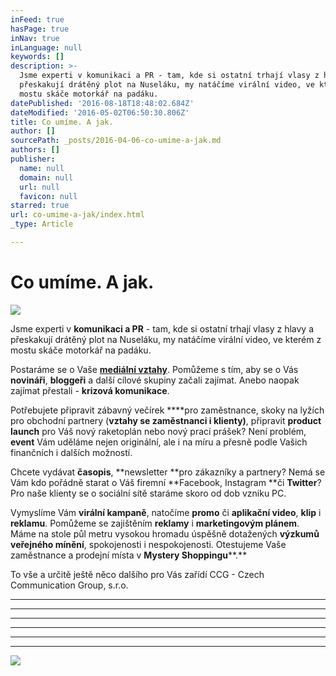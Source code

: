 ```yaml
---
inFeed: true
hasPage: true
inNav: true
inLanguage: null
keywords: []
description: >-
  Jsme experti v komunikaci a PR - tam, kde si ostatní trhají vlasy z hlavy a
  přeskakují drátěný plot na Nuseláku, my natáčíme virální video, ve kterém z
  mostu skáče motorkář na padáku.
datePublished: '2016-08-18T18:48:02.684Z'
dateModified: '2016-05-02T06:50:30.806Z'
title: Co umíme. A jak.
author: []
sourcePath: _posts/2016-04-06-co-umime-a-jak.md
authors: []
publisher:
  name: null
  domain: null
  url: null
  favicon: null
starred: true
url: co-umime-a-jak/index.html
_type: Article

---
```

# Co umíme. A jak.
![](https://the-grid-user-content.s3-us-west-2.amazonaws.com/4f624074-2e09-44c7-a6ba-5ece2dd03a2c.jpg)

Jsme experti v **komunikaci a PR** - tam, kde si ostatní trhají vlasy z hlavy a přeskakují drátěný plot na Nuseláku, my natáčíme virální video, ve kterém z mostu skáče motorkář na padáku.

Postaráme se o Vaše **[mediální vztahy][0]**. Pomůžeme s tím, aby se o Vás **novináři**, **bloggeři** a další cílové skupiny začali zajímat. Anebo naopak zajímat přestali - **krizová komunikace**.

Potřebujete připravit zábavný večírek ****pro zaměstnance, skoky na lyžích pro obchodní partnery (**vztahy se zaměstnanci i klienty)**, připravit **product launch** pro Váš nový raketoplán nebo nový prací prášek? Není problém, **event** Vám uděláme nejen originální, ale i na míru a přesně podle Vašich finančních i dalších možností.

Chcete vydávat **časopis**, **newsletter **pro zákazníky a partnery? Nemá se Vám kdo pořádně starat o Váš firemní **Facebook, Instagram **či **Twitter**? Pro naše klienty se o sociální sítě staráme skoro od dob vzniku PC.

Vymyslíme Vám **virální kampaně**, natočíme **promo** či **aplikační video**, **klip** i **reklamu**. Pomůžeme se zajištěním **reklamy** i **marketingovým plánem**. Máme na stole půl metru vysokou hromadu úspěšně dotažených **výzkumů veřejného mínění**, spokojenosti i nespokojenosti. Otestujeme Vaše zaměstnance a prodejní místa v **Mystery Shoppingu****.**

To vše a určitě ještě něco dalšího pro Vás zařídí CCG - Czech Communication Group, s.r.o.

****

****

****

****

****

****
![](https://the-grid-user-content.s3-us-west-2.amazonaws.com/46a4f432-7c3d-4abc-a99d-83184a2fbe20.jpg)

[0]: http://www.ccgpr.cz/media-relations/